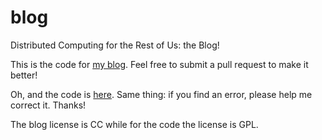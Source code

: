 # blog
Distributed Computing for the Rest of Us: the Blog!

This is the code for [my blog](https://pythoncomputing.com/blog/). Feel free to submit a pull request to make it better!

Oh, and the code is [here](https://github.com/fpierfed/blog-code). Same thing: if you find an error, please help me correct it. Thanks!

The blog license is CC while for the code the license is GPL.
